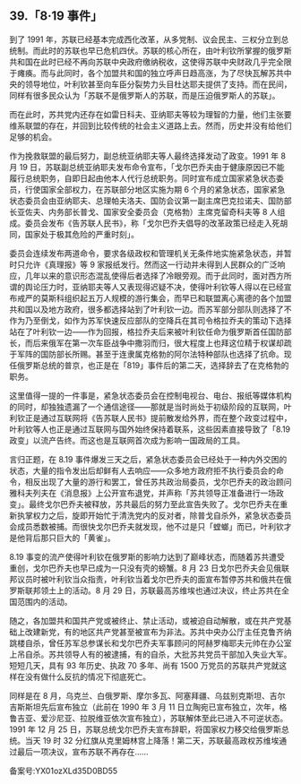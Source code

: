 ## 39.「8·19 事件」
到了 1991 年，苏联已经基本完成西化改革，从多党制、议会民主、三权分立到总统制。而此时的苏联也早已危机四伏。苏联的核心所在，由叶利钦所掌握的俄罗斯共和国在此时已经不再向苏联中央政府缴纳税收，这使得苏联中央财政几乎完全限于瘫痪。而与此同时，各个加盟共和国的独立呼声日趋高涨，为了尽快瓦解苏共中央的领导地位，叶利钦甚至向车臣分裂势力头目杜达耶夫提供了支持。而在民间，同样有很多民众认为「苏联不是俄罗斯人的苏联，而是压迫俄罗斯人的苏联」。 


而在此时，苏共党内还存在如雷日科夫、亚纳耶夫等较为理智的力量，他们主张要维系联盟的存在，并回到比较传统的社会主义道路上去。然而，历史并没有给他们足够的机会。 


作为挽救联盟的最后努力，副总统亚纳耶夫等人最终选择发动了政变。1991 年 8 月 19 日，苏联副总统亚纳耶夫发布命令宣布，「戈尔巴乔夫由于健康原因已不能履行总统职务，自即日起由他本人代行总统职务。同时宣布成立国家紧急状态委员，行使国家全部权力，在苏联部分地区实施为期 6 个月的紧急状态，国家紧急状态委员会由亚纳耶夫、总理帕夫洛夫、国防会议第一副主席巴克拉诺夫、国防部长亚佐夫、内务部长普戈、国家安全委员会（克格勃）主席克留奇科夫等 8 人组成。委员会发布《告苏联人民书》，称「戈尔巴乔夫倡导的改革政策已经走入死胡同，国家处于极其危险的严重时刻」。


委员会连续发布两道命令，要求各级政权和管理机关无条件地实施紧急状态，并暂时只允许《真理报》等 9 家报纸发行。然而这一行动并未得到人民群众的广泛响应，几年以来的意识形态混乱使得后者选择了冷眼旁观。而于此同时，面对西方所谓的舆论压力时，亚纳耶夫等人又表现得迟疑不决，使得叶利钦等人得以在已经宣布戒严的莫斯科组织起五万人规模的游行集会，而早已和联盟离心离德的各个加盟共和国以及地方政府，很多都选择站到了叶利钦一边。而苏军部分部队则选择了不作为乃至倒戈，如作为苏军快速反应部队的空降兵在其司令格拉乔夫的策动下选择站在了叶利钦一边——作为回报，格拉乔夫后来被叶利钦任命为俄罗斯首任国防部长，而后来俄军在第一次车臣战争中撒羽而归，很大程度上也拜这位精于权谋却疏于军阵的国防部长所赐。甚至于连隶属克格勃的阿尔法特种部队也选择了抗命。现任俄罗斯总统的普京，也正是在「819」事件后的第二天，选择辞去了在克格勃的职务。 


这里值得一提的一件事是，紧急状态委员会在控制电视台、电台、报纸等媒体机构的同时，却独独遗漏了一个通信途径——那就是当时尚处于初级阶段的互联网，叶利钦正是通过互联网将《告苏联人民书》提前散发给外界，而在整个政变过程中，叶利钦等人也正是通过互联网与国外始终保持着联系，这些因素直接导致了「8.19 政变」以流产告终。而这也是互联网首次成为影响一国政局的工具。 


言归正题，在 8.19 事件爆发三天之后，紧急状态委员会已经处于一种内外交困的状态，大量的指令发出后却鲜有人去响应——众多地方政府拒不执行委员会的命令，相反出现了大量的游行和罢工，曾任苏共政治局委员，戈尔巴乔夫的政治顾问雅科夫列夫在《消息报》上公开宣布退党，并声称「苏共领导正准备进行一场政变」。最终戈尔巴乔夫被释放，苏共最后的努力至此宣告失败了。戈尔巴乔夫在重新执掌权力之后，旋即开始忙于清洗党内的反对者，除普戈自杀外，紧急状态委员会成员悉数被捕。而很快戈尔巴乔夫就发现，他不过是只「螳螂」而已，叶利钦才是他背后那只巨大的「黄雀」。


8.19 事变的流产使得叶利钦在俄罗斯的影响力达到了巅峰状态，而随着苏共遭受重创，戈尔巴乔夫也早已成为一只没有壳的螃蟹。8 月 23 日戈尔巴乔夫会见俄联邦议员时被叶利钦当众指责，叶利钦当着戈尔巴乔夫的面宣布暂停苏共和俄共在俄罗斯联邦领土上的活动。8 月 29 日，苏联最高苏维埃也通过决议，终止苏共在全国范围内的活动。


随之，各加盟共和国共产党或被终止、禁止活动，或被迫自动解散，或在共产党基础上改建新党，有的地区共产党甚至被宣布为非法。苏共中央办公厅主任克鲁齐纳跳楼自杀，曾任苏军总参谋长和戈尔巴乔夫军事顾问的阿赫罗梅耶夫元帅在办公室上吊自杀。苏共领导人有的被逮捕，有的自杀，大批苏共党员干部加入失业大军。短短几天，具有 93 年历史、执政 70 多年、尚有 1500 万党员的苏联共产党就这样在没有做什么反抗的情况下彻底死亡。 


同样是在 8 月，乌克兰、白俄罗斯、摩尔多瓦、阿塞拜疆、乌兹别克斯坦、吉尔吉斯斯坦先后宣布独立（此前在 1990 年 3 月 11 日立陶宛已宣布独立，次年，格鲁吉亚、爱沙尼亚、拉脱维亚依次宣布独立），苏联解体至此已进入不可逆状态。1991 年 12 月 25 日，苏联总统戈尔巴乔夫宣布辞职，将国家权力移交给俄罗斯总统。当天 19 时 32 分红旗从克里姆林宫上降落！第二天，苏联最高政权苏维埃通过最后一项决议，宣布苏联不再存在…… 


备案号:YX01ozXLd35D0BD55

